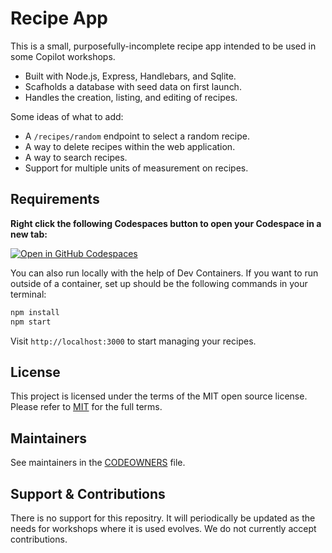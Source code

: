 # Recipe App

This is a small, purposefully-incomplete recipe app intended to be used in some Copilot workshops. 

- Built with Node.js, Express, Handlebars, and Sqlite.
- Scafholds a database with seed data on first launch.
- Handles the creation, listing, and editing of recipes.

Some ideas of what to add:

- A `/recipes/random` endpoint to select a random recipe.
- A way to delete recipes within the web application.
- A way to search recipes.
- Support for multiple units of measurement on recipes. 

## Requirements

**Right click the following Codespaces button to open your Codespace in a new tab:**

[![Open in GitHub Codespaces](https://github.com/codespaces/badge.svg)](https://github.com/codespaces/new?hide_repo_select=true&ref=main&repo=1026168589)

You can also run locally with the help of Dev Containers. If you want to run outside of a container, set up should be the following commands in your terminal:

```bash
npm install
npm start
```
Visit `http://localhost:3000` to start managing your recipes.

## License

This project is licensed under the terms of the MIT open source license. Please refer to [MIT](https://github.com/github-samples/node-recipe-app/blob/main/LICENSE) for the full terms.

## Maintainers

See maintainers in the [CODEOWNERS](https://github.com/github-samples/node-recipe-app/blob/main/.github/CODEOWNERS) file.

## Support & Contributions

There is no support for this repositry. It will periodically be updated as the needs for workshops where it is used evolves. We do not currently accept contributions. 
